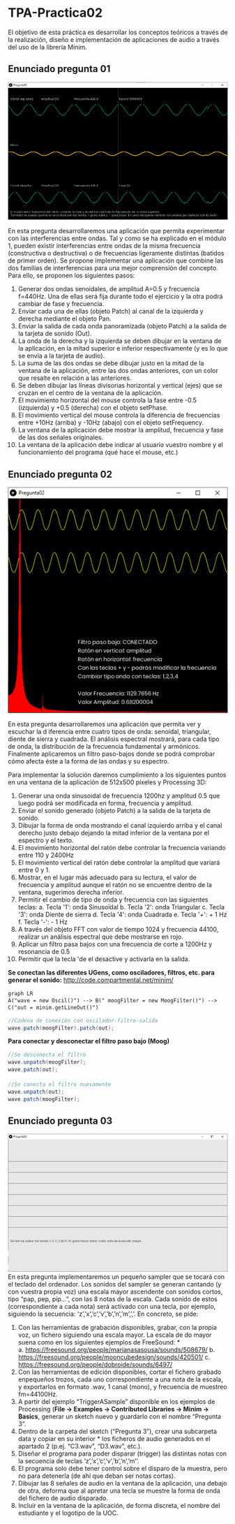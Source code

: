 # TPA-Practica02
El objetivo de esta práctica es desarrollar los conceptos teóricos a través de la realización, diseño e implementación de aplicaciones de audio a través del uso de la librería Minim.

## Enunciado pregunta 01

![](./Pregunta01/Pregunta01.PNG)

En esta pregunta desarrollaremos una aplicación que permita experimentar con las interferencias entre ondas. Tal y como se ha explicado en el módulo 1, pueden existir interferencias entre ondas de la misma frecuencia (constructiva o destructiva) o de frecuencias ligeramente distintas (batidos de primer orden). Se propone implementar una aplicación que combine las dos familias de interferencias para una mejor comprensión del concepto. Para ello, se proponen los siguientes pasos:

 1. Generar dos ondas senoidales, de amplitud A=0.5 y frecuencia f=440Hz. Una de ellas será fija durante todo el ejercicio y
    la otra podrá cambiar de fase y frecuencia. 
2. Enviar cada una de ellas (objeto Patch) al canal de la izquierda y derecha mediante el objeto Pan.
3.	Enviar la salida de cada onda panoramizada (objeto Patch) a la salida de la tarjeta de sonido (Out). 
4. La onda de la derecha y la izquierda se deben dibujar en la ventana de la aplicación, en la mitad superior e inferior respectivamente (y es lo que se envía a la tarjeta de audio).
5. La suma de las dos ondas se debe dibujar justo en la mitad de la ventana de la aplicación, entre las dos ondas anteriores, con un color que resalte en relación a las anteriores.
6. Se deben dibujar las líneas divisorias horizontal y vertical (ejes) que se cruzan en el centro de la ventana de la aplicación.  
7. El movimiento horizontal del mouse controla la fase entre -0.5 (izquierda) y +0.5 (derecha) con el objeto setPhase.
8. El movimiento vertical del mouse controla la diferencia de frecuencias entre +10Hz (arriba) y -10Hz (abajo) con el objeto setFrequency.
9. La ventana de la aplicación debe mostrar la amplitud, frecuencia y fase de las dos señales originales.
10. La ventana de la aplicación debe indicar al usuario vuestro nombre y el funcionamiento del programa (qué hace el mouse, etc.)

## Enunciado pregunta 02
![](./Pregunta02/Pregunta02.PNG)

 En esta pregunta desarrollaremos una aplicación que permita ver y escuchar la d iferencia entre cuatro  tipos de onda: senoidal, triangular, diente de sierra y cuadrada. El análisis espectral mostrará, para cada tipo de onda, la distribución de la frecuencia fundamental y armónicos. Finalmente aplicaremos un filtro paso-bajos donde se podrá comprobar cómo afecta éste a la forma de las ondas y su espectro. 

Para implementar la solución daremos cumplimiento a los siguientes puntos en una ventana de la aplicación de 512x500 píxeles y Processing 3D:

 1. Generar una onda sinusoidal de frecuencia 1200hz y amplitud 0.5 que luego podrá ser  modificada en forma, frecuencia y amplitud.
 2. Enviar el sonido generado (objeto Patch) a la salida de la tarjeta de sonido.
3. Dibujar la forma de onda mostrando el canal izquierdo arriba y el canal derecho justo debajo dejando la mitad inferior de la ventana por el espectro y el texto.
4. El movimiento horizontal del ratón debe controlar la frecuencia variando entre 110 y 2400Hz
5. El movimiento vertical del ratón debe controlar la amplitud que variará entre 0 y 1.
6. Mostrar, en el lugar más adecuado para su lectura, el valor de frecuencia y amplitud aunque el ratón no se encuentre dentro de la ventana, sugerimos derecha inferior.
7. Permitir el cambio de tipo de onda y frecuencia con las siguientes teclas: 
		a. Tecla '1': onda Sinusoïdal
		b. Tecla '2': onda Triangular
		c. Tecla '3': onda Diente de sierra
		d. Tecla '4': onda Cuadrada
		e. Tecla '+': + 1 Hz f. Tecla '-': - 1 Hz
8. A través del objeto FFT con valor de tiempo 1024 y frecuencia 44100, realizar un análisis espectral que debe mostrarse en rojo.
9. Aplicar un filtro pasa bajos con una frecuencia de corte a 1200Hz y resonancia de 0.5
10. Permitir que la tecla 'de el desactive y activarla en la salida.

**Se conectan las diferentes UGens, como osciladores, filtros, etc. para generar el sonido:**
http://code.compartmental.net/minim/
```mermaid
graph LR
A("wave = new Oscil()") --> B(" moogFilter = new MoogFilter()") --> C("out = minim.getLineOut()")
```
```java
//Cadena de conexión con oscilador-filtro-salida
wave.patch(moogFilter).patch(out);
```

**Para conectar y desconectar el filtro paso bajo (Moog)**
```java
//Se desconecta el filtro
wave.unpatch(moogFilter);
wave.patch(out);

//Se conecta el filtro nuevamente
wave.unpatch(out);
wave.patch(moogFilter);
```

## Enunciado pregunta 03
![](./Pregunta03/Pregunta03.PNG)
En esta pregunta implementaremos un pequeño sampler que se tocará con el teclado del ordenador. Los sonidos del sampler se generan cantando (y con vuestra propia voz) una escala mayor ascendente con sonidos cortos, tipo “pap, pep, pip…”, con las 8 notas de la escala. Cada sonido de estos  (correspondiente a cada nota) será activado con una tecla, por ejemplo, siguiendo la secuencia: ‘z’,’x’,’c’,’v’,’b’,’n’,’m’,’,’. En concreto, se pide:

 1. Con las herramientas de grabación disponibles, grabar, con la propia voz, un fichero siguiendo una escala mayor. La escala
    de do mayor suena como en los siguientes ejemplos de FreeSound:  *  
	    a. https://freesound.org/people/marianasasousa/sounds/508679/
	    b. https://freesound.org/people/mooncubedesign/sounds/420501/
	    c. https://freesound.org/people/dobroide/sounds/6497/
2. Con las herramientas de edición disponibles, cortar el fichero grabado enpequeños trozos, cada uno correspondiente a una nota de la escala, y exportarlos en formato .wav, 1 canal (mono), y frecuencia de muestreo fm=44100Hz.
3. A partir del ejemplo “TriggerASample” disponible en los ejemplos de Processing (**File -> Examples -> Contributed Libraries -> Minim -> Basics**, generar un sketch nuevo y guardarlo con el nombre “Pregunta 3”.
4. Dentro de la carpeta del sketch (“Pregunta 3”), crear una subcarpeta data y copiar en su interior  *     los ficheros de audio generados en el apartado 2 (p.ej. “C3.wav”, “D3.wav”, etc.).
5. Diseñar el programa para poder disparar (trigger) las distintas notas con la secuencia de teclas ‘z’,’x’,’c’,’v’,’b’,’n’,’m’’.
6. El programa solo debe tener control sobre el disparo de la muestra, pero no para detenerla (de  ahí que deban ser notas cortas).
7. Dibujar las 8 señales de audio en la ventana de la aplicación, una debajo de otra, deforma que al apretar una tecla se muestre la forma de onda del fichero de audio disparado.
8. Incluir en la ventana de la aplicación, de forma discreta, el nombre del estudiante y el logotipo de la UOC.
